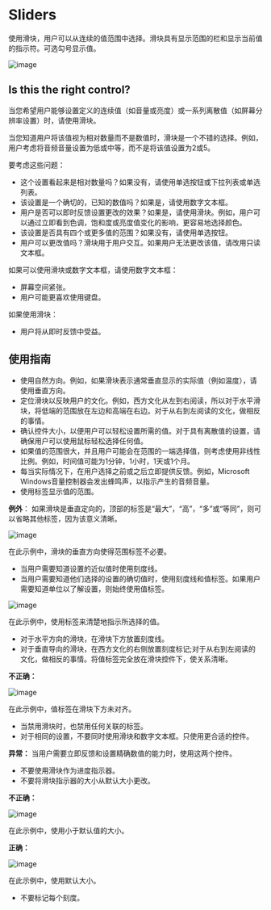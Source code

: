 # Sliders

使用滑块，用户可以从连续的值范围中选择。滑块具有显示范围的栏和显示当前值的指示符。可选勾号显示值。

![image](https://i-msdn.sec.s-msft.com/dynimg/IC725439.png)

## Is this the right control?

当您希望用户能够设置定义的连续值（如音量或亮度）或一系列离散值（如屏幕分辨率设置）时，请使用滑块。

当您知道用户将该值视为相对数量而不是数值时，滑块是一个不错的选择。例如，用户考虑将音频音量设置为低或中等，而不是将该值设置为2或5。

要考虑这些问题：

* 这个设置看起来是相对数量吗？如果没有，请使用单选按钮或下拉列表或单选列表。
* 该设置是一个确切的，已知的数值吗？如果是，请使用数字文本框。
* 用户是否可以即时反馈设置更改的效果？如果是，请使用滑块。例如，用户可以通过立即看到色调，饱和度或亮度值变化的影响，更容易地选择颜色。
* 该设置是否具有四个或更多值的范围？如果没有，请使用单选按钮。
* 用户可以更改值吗？滑块用于用户交互。如果用户无法更改该值，请改用只读文本框。

如果可以使用滑块或数字文本框，请使用数字文本框：

* 屏幕空间紧张。
* 用户可能更喜欢使用键盘。

如果使用滑块：

* 用户将从即时反馈中受益。


## 使用指南

* 使用自然方向。例如，如果滑块表示通常垂直显示的实际值（例如温度），请使用垂直方向。
* 定位滑块以反映用户的文化。例如，西方文化从左到右阅读，所以对于水平滑块，将低端的范围放在左边和高端在右边。对于从右到左阅读的文化，做相反的事情。
* 确认控件大小，以便用户可以轻松设置所需的值。对于具有离散值的设置，请确保用户可以使用鼠标轻松选择任何值。
* 如果值的范围很大，并且用户可能会在范围的一端选择值，则考虑使用非线性比例。例如，时间值可能为1分钟，1小时，1天或1个月。
* 每当实际情况下，在用户选择之前或之后立即提供反馈。例如，Microsoft Windows音量控制器会发出蜂鸣声，以指示产生的音频音量。
* 使用标签显示值的范围。

**例外**：
如果滑块是垂直定向的，顶部的标签是“最大”，“高”，“多”或“等同”，则可以省略其他标签，因为该意义清晰。

![image](https://i-msdn.sec.s-msft.com/dynimg/IC725440.png)

在此示例中，滑块的垂直方向使得范围标签不必要。

* 当用户需要知道设置的近似值时使用刻度线。
* 当用户需要知道他们选择的设置的确切值时，使用刻度线和值标签。如果用户需要知道单位以了解设置，则始终使用值标签。

![image](https://i-msdn.sec.s-msft.com/dynimg/IC725441.png)

在此示例中，使用标签来清楚地指示所选择的值。

* 对于水平方向的滑块，在滑块下方放置刻度线。
* 对于垂直导向的滑块，在西方文化的右侧放置刻度标记;对于从右到左阅读的文化，做相反的事情。将值标签完全放在滑块控件下，使关系清晰。

**不正确：**

![image](https://i-msdn.sec.s-msft.com/dynimg/IC725442.png)

在此示例中，值标签在滑块下方未对齐。

* 当禁用滑块时，也禁用任何关联的标签。
* 对于相同的设置，不要同时使用滑块和数字文本框。只使用更合适的控件。

**异常：** 当用户需要立即反馈和设置精确数值的能力时，使用这两个控件。
* 不要使用滑块作为进度指示器。
* 不要将滑块指示器的大小从默认大小更改。

**不正确：**

![image](https://i-msdn.sec.s-msft.com/dynimg/IC725443.png)

在此示例中，使用小于默认值的大小。

**正确：**

![image](https://i-msdn.sec.s-msft.com/dynimg/IC725444.png)

在此示例中，使用默认大小。

* 不要标记每个刻度。



